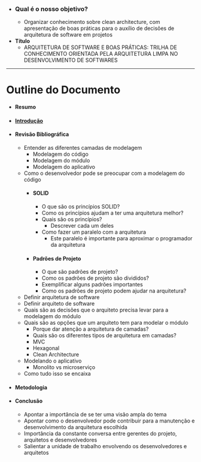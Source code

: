 - ### Qual é o nosso objetivo?
    - Organizar conhecimento sobre clean architecture, com apresentação de boas práticas para o auxílio de decisões de arquitetura de software em projetos
- **Título**
    -  ARQUITETURA DE SOFTWARE E BOAS PRÁTICAS: TRILHA DE CONHECIMENTO ORIENTADA PELA ARQUITETURA LIMPA NO DESENVOLVIMENTO DE SOFTWARES
---

# Outline do Documento

- #### Resumo
- #### [Introdução](/introducao.md)
- #### Revisão Bibliográfica
    - Entender as diferentes camadas de modelagem
        - Modelagem do código
        - Modelagem do módulo
        - Modelagem do aplicativo
    - Como o desenvolvedor pode se preocupar com a modelagem do código
        - #### SOLID 
            - O que são os princípios SOLID?
            - Como os princípios ajudam a ter uma arquitetura melhor?
            - Quais são os princípios?
                - Descrever cada um deles
            - Como fazer um paralelo com a arquitetura 
                - Este paralelo é importante para aproximar o programador da arquitetura
        - #### Padrões de Projeto
            - O que são padrões de projeto?
            - Como os padrões de projeto são divididos?
            - Exemplificar alguns padrões importantes
            - Como os padrões de projeto podem ajudar na arquitetura?
    - Definir arquitetura de software
    - Definir arquiteto de software
    - Quais são as decisões que o arquiteto precisa levar para a modelagem do módulo
    - Quais são as opções que um arquiteto tem para modelar o módulo
        - Porque dar atenção a arquitetura de camadas?
        - Quais são os diferentes tipos de arquitetura em camadas?
        - MVC
        - Hexagonal
        - Clean Architecture
    - Modelando o aplicativo
        - Monolito vs microserviço
    - Como tudo isso se encaixa
- #### Metodologia
- #### Conclusão
    - Apontar a importância de se ter uma visão ampla do tema
    - Apontar como o desenvolvedor pode contribuir para a manutenção e desenvolvimento da arquitetura escolhida
    - Importância da constante conversa entre gerentes do projeto, arquitetos e desenvolvedores
    - Salientar a unidade de trabalho envolvendo os desenvolvedores e arquitetos
